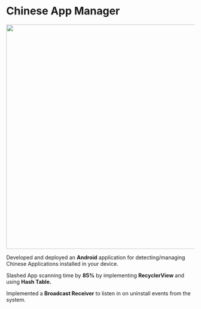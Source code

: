 # Chinese App Manager

<img src="" height="600"/>

<!--<img src="https://user-images.githubusercontent.com/52598978/86894519-ce270780-c120-11ea-859a-954f571f628c.gif" height="600"/>-->

Developed and deployed an **Android** application for detecting/managing Chinese Applications installed in your device.

Slashed App scanning time by **85%** by implementing **RecyclerView** and using **Hash Table.**

Implemented a **Broadcast Receiver** to listen in on uninstall events from the system.
